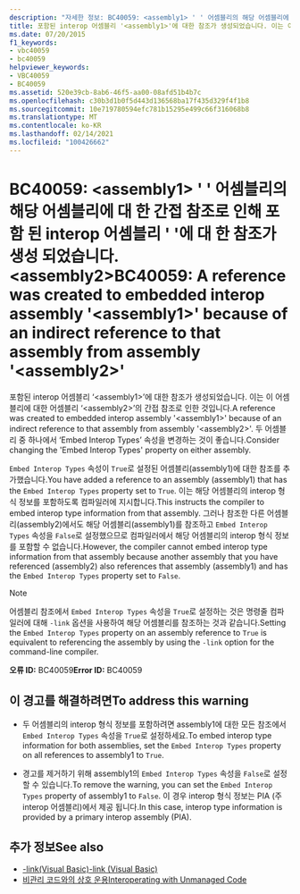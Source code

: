 ```yaml
---
description: "자세한 정보: BC40059: <assembly1> ' ' 어셈블리의 해당 어셈블리에 대 한 간접 참조로 인해 포함 된 interop 어셈블리 ' '에 대 한 참조가 생성 되었습니다. <assembly2>"
title: 포함된 interop 어셈블리 '<assembly1>'에 대한 참조가 생성되었습니다. 이는 이 어셈블리에 대한 어셈블리 '<assembly2>'의 간접 참조로 인한 것입니다.
ms.date: 07/20/2015
f1_keywords:
- vbc40059
- bc40059
helpviewer_keywords:
- VBC40059
- BC40059
ms.assetid: 520e39cb-8ab6-46f5-aa00-08afd51b4b7c
ms.openlocfilehash: c30b3d1b0f5d443d136568ba17f435d329f4f1b8
ms.sourcegitcommit: 10e719780594efc781b15295e499c66f316068b8
ms.translationtype: MT
ms.contentlocale: ko-KR
ms.lasthandoff: 02/14/2021
ms.locfileid: "100426662"
---
```

# <a name="bc40059-a-reference-was-created-to-embedded-interop-assembly-assembly1-because-of-an-indirect-reference-to-that-assembly-from-assembly-assembly2"></a><span data-ttu-id="60ffe-103">BC40059: \<assembly1> ' ' 어셈블리의 해당 어셈블리에 대 한 간접 참조로 인해 포함 된 interop 어셈블리 ' '에 대 한 참조가 생성 되었습니다. \<assembly2></span><span class="sxs-lookup"><span data-stu-id="60ffe-103">BC40059: A reference was created to embedded interop assembly '\<assembly1>' because of an indirect reference to that assembly from assembly '\<assembly2>'</span></span>

<span data-ttu-id="60ffe-104">포함된 interop 어셈블리 ‘\<assembly1>’에 대한 참조가 생성되었습니다. 이는 이 어셈블리에 대한 어셈블리 ‘\<assembly2>’의 간접 참조로 인한 것입니다.</span><span class="sxs-lookup"><span data-stu-id="60ffe-104">A reference was created to embedded interop assembly '\<assembly1>' because of an indirect reference to that assembly from assembly '\<assembly2>'.</span></span> <span data-ttu-id="60ffe-105">두 어셈블리 중 하나에서 ‘Embed Interop Types’ 속성을 변경하는 것이 좋습니다.</span><span class="sxs-lookup"><span data-stu-id="60ffe-105">Consider changing the 'Embed Interop Types' property on either assembly.</span></span>

<span data-ttu-id="60ffe-106">`Embed Interop Types` 속성이 `True`로 설정된 어셈블리(assembly1)에 대한 참조를 추가했습니다.</span><span class="sxs-lookup"><span data-stu-id="60ffe-106">You have added a reference to an assembly (assembly1) that has the `Embed Interop Types` property set to `True`.</span></span> <span data-ttu-id="60ffe-107">이는 해당 어셈블리의 interop 형식 정보를 포함하도록 컴파일러에 지시합니다.</span><span class="sxs-lookup"><span data-stu-id="60ffe-107">This instructs the compiler to embed interop type information from that assembly.</span></span> <span data-ttu-id="60ffe-108">그러나 참조한 다른 어셈블리(assembly2)에서도 해당 어셈블리(assembly1)를 참조하고 `Embed Interop Types` 속성을 `False`로 설정했으므로 컴파일러에서 해당 어셈블리의 interop 형식 정보를 포함할 수 없습니다.</span><span class="sxs-lookup"><span data-stu-id="60ffe-108">However, the compiler cannot embed interop type information from that assembly because another assembly that you have referenced (assembly2) also references that assembly (assembly1) and has the `Embed Interop Types` property set to `False`.</span></span>

> [!NOTE]
> <span data-ttu-id="60ffe-109">어셈블리 참조에서 `Embed Interop Types` 속성을 `True`로 설정하는 것은 명령줄 컴파일러에 대해 `-link` 옵션을 사용하여 해당 어셈블리를 참조하는 것과 같습니다.</span><span class="sxs-lookup"><span data-stu-id="60ffe-109">Setting the `Embed Interop Types` property on an assembly reference to `True` is equivalent to referencing the assembly by using the `-link` option for the command-line compiler.</span></span>

<span data-ttu-id="60ffe-110">**오류 ID:** BC40059</span><span class="sxs-lookup"><span data-stu-id="60ffe-110">**Error ID:** BC40059</span></span>

## <a name="to-address-this-warning"></a><span data-ttu-id="60ffe-111">이 경고를 해결하려면</span><span class="sxs-lookup"><span data-stu-id="60ffe-111">To address this warning</span></span>

- <span data-ttu-id="60ffe-112">두 어셈블리의 interop 형식 정보를 포함하려면 assembly1에 대한 모든 참조에서 `Embed Interop Types` 속성을 `True`로 설정하세요.</span><span class="sxs-lookup"><span data-stu-id="60ffe-112">To embed interop type information for both assemblies, set the `Embed Interop Types` property on all references to assembly1 to `True`.</span></span>

- <span data-ttu-id="60ffe-113">경고를 제거하기 위해 assembly1의 `Embed Interop Types` 속성을 `False`로 설정할 수 있습니다.</span><span class="sxs-lookup"><span data-stu-id="60ffe-113">To remove the warning, you can set the `Embed Interop Types` property of assembly1 to `False`.</span></span> <span data-ttu-id="60ffe-114">이 경우 interop 형식 정보는 PIA (주 interop 어셈블리)에서 제공 됩니다.</span><span class="sxs-lookup"><span data-stu-id="60ffe-114">In this case, interop type information is provided by a primary interop assembly (PIA).</span></span>

## <a name="see-also"></a><span data-ttu-id="60ffe-115">추가 정보</span><span class="sxs-lookup"><span data-stu-id="60ffe-115">See also</span></span>

- [<span data-ttu-id="60ffe-116">-link(Visual Basic)</span><span class="sxs-lookup"><span data-stu-id="60ffe-116">-link (Visual Basic)</span></span>](../../reference/command-line-compiler/link.md)
- [<span data-ttu-id="60ffe-117">비관리 코드와의 상호 운용</span><span class="sxs-lookup"><span data-stu-id="60ffe-117">Interoperating with Unmanaged Code</span></span>](../../../framework/interop/index.md)
